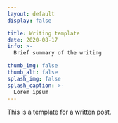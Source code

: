 ```yaml
---
layout: default
display: false

title: Writing template
date: 2020-08-17
info: >-
  Brief summary of the writing

thumb_img: false
thumb_alt: false
splash_img: false
splash_caption: >-
  Lorem ipsum
---
```


This is a template for a written post.
